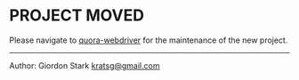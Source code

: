 PROJECT MOVED
================

Please navigate to [quora-webdriver](https://github.com/kratsg/quora-webdriver) for the maintenance of the new project.

-----------------
Author: Giordon Stark <kratsg@gmail.com>
